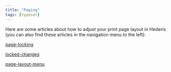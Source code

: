 ```yaml
---
title: "Paging"
tags: [typeset]
---
```

 
<html><body><section data-type="chapter" class="hsecchapter" data-hederis-type="hsecchapter" id="intro-paging" data-pi-attrs="id: intro-paging; data-tags: typeset;" role="doc-chapter" data-tags="typeset" data-author-name=" " data-book-title=" " title="Paging"><p class="hblkp" data-hederis-type="hblkp" id="p5csHu7dm">Here are some articles about how to adjust your print page layout in Hederis (you can also find these articles in the navigation menu to the left): </p><p class="hblkp" data-hederis-type="hblkp" id="pZHhrT9Dy"><a href="{% link _docs/page-locking.md %}" class="hspana" data-hederis-type="hspana" id="pHm7HTGYi">page-locking</a></p><p class="hblkp" data-hederis-type="hblkp" id="pY4QcUT6u"><a href="{% link _docs/locked-changes.md %}" class="hspana" data-hederis-type="hspana" id="p00Viwc1G">locked-changes</a></p><p class="hblkp" data-hederis-type="hblkp" id="p6IAO15U5"><a href="{% link _docs/page-layout-menu.md %}" class="hspana" data-hederis-type="hspana" id="pkN28G9kW">page-layout-menu</a></p></section></body></html>
